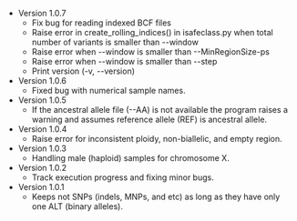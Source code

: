 * Version 1.0.7
    - Fix bug for reading indexed BCF files
    - Raise error in create_rolling_indices() in isafeclass.py when total number of variants is smaller than --window
    - Raise error when  --window is smaller than --MinRegionSize-ps
    - Raise error when  --window is smaller than --step
    - Print version (-v, --version)
* Version 1.0.6
    - Fixed bug with numerical sample names.
* Version 1.0.5
    - If the ancestral allele file (--AA) is not available the program raises a warning and assumes reference allele (REF) is ancestral allele.
* Version 1.0.4
    - Raise error for inconsistent ploidy, non-biallelic, and empty region. 
* Version 1.0.3
    - Handling male (haploid) samples for chromosome X.
* Version 1.0.2
    - Track execution progress and fixing minor bugs.
* Version 1.0.1
    - Keeps not SNPs (indels, MNPs, and etc) as long as they have only one ALT (binary alleles).   